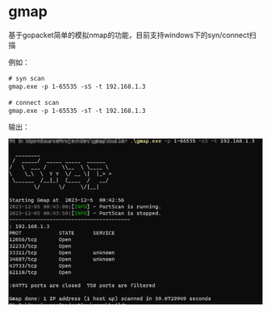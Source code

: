 # gmap

基于gopacket简单的模拟nmap的功能，目前支持windows下的syn/connect扫描

例如：
```shell
# syn scan
gmap.exe -p 1-65535 -sS -t 192.168.1.3

# connect scan
gmap.exe -p 1-65535 -sT -t 192.168.1.3
```
输出：

![image](https://github.com/xxxxnnxxxx/gmap/blob/main/images/synscan.png)